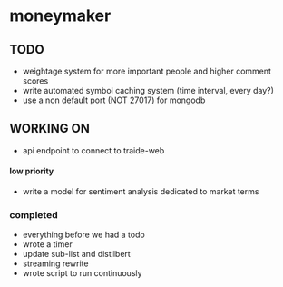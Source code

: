# moneymaker
 
## TODO
- weightage system for more important people and higher comment scores
- write automated symbol caching system (time interval, every day?)
- use a non default port (NOT 27017) for mongodb

## WORKING ON
- api endpoint to connect to traide-web


#### low priority
- write a model for sentiment analysis dedicated to market terms

### completed
- everything before we had a todo
- wrote a timer
- update sub-list and distilbert
- streaming rewrite
- wrote script to run continuously